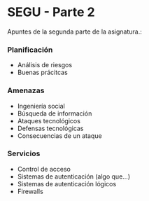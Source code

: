 # SEGU - Parte 2

Apuntes de la segunda parte de la asignatura.:

### Planificación

* Análisis de riesgos
* Buenas prácitcas

### Amenazas

* Ingeniería social
* Búsqueda de información
* Ataques tecnológicos
* Defensas tecnológicas
* Consecuencias de un ataque

### Servicios

* Control de acceso
* Sistemas de autenticación (algo que...)
* Sistemas de autenticación lógicos
* Firewalls

